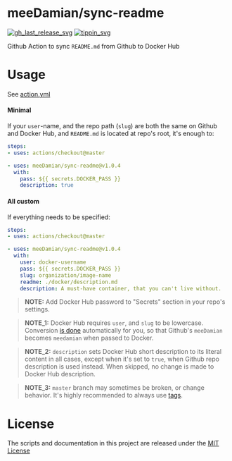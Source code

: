 # meeDamian/sync-readme

[![gh_last_release_svg]][gh_last_release_url]
[![tippin_svg]][tippin_url]

[gh_last_release_svg]: https://img.shields.io/github/v/release/meeDamian/sync-readme?sort=semver
[gh_last_release_url]: https://github.com/meeDamian/sync-readme/releases/latest

[tippin_svg]: https://img.shields.io/badge/donate-lightning-FDD023?logo=bitcoin&style=flat
[tippin_url]: https://tippin.me/@meeDamian

Github Action to sync `README.md` from Github to Docker Hub

# Usage

See [action.yml](action.yml)


#### Minimal

If your `user`-name, and the repo path (`slug`) are both the same on Github and Docker Hub, and `README.md` is located at repo's root, it's enough to:

```yaml
steps:
- uses: actions/checkout@master

- uses: meeDamian/sync-readme@v1.0.4
  with:
    pass: ${{ secrets.DOCKER_PASS }}
    description: true
```

#### All custom

If everything needs to be specified: 

```yaml
steps:
- uses: actions/checkout@master

- uses: meeDamian/sync-readme@v1.0.4
  with:
    user: docker-username
    pass: ${{ secrets.DOCKER_PASS }}
    slug: organization/image-name
    readme: ./docker/description.md
    description: A must-have container, that you can't live without.
```

> **NOTE:** Add Docker Hub password to "Secrets" section in your repo's settings.
 
> **NOTE_1:** Docker Hub requires `user`, and `slug` to be lowercase.  Conversion [is done] automatically for you, so that Github's `meeDamian` becomes `meedamian` when passed to Docker.

> **NOTE_2:** `description` sets Docker Hub short description to its literal content in all cases, except when it's set to `true`, when Github repo description is used instead.  When skipped, no change is made to Docker Hub description.

> **NOTE_3:** `master` branch may sometimes be broken, or change behavior.  It's highly recommended to always use [tags].

[is done]: https://github.com/meeDamian/sync-readme/blob/master/entrypoint.sh#L32-L35
[tags]: https://github.com/meeDamian/sync-readme/tags

# License

The scripts and documentation in this project are released under the [MIT License](LICENSE)
